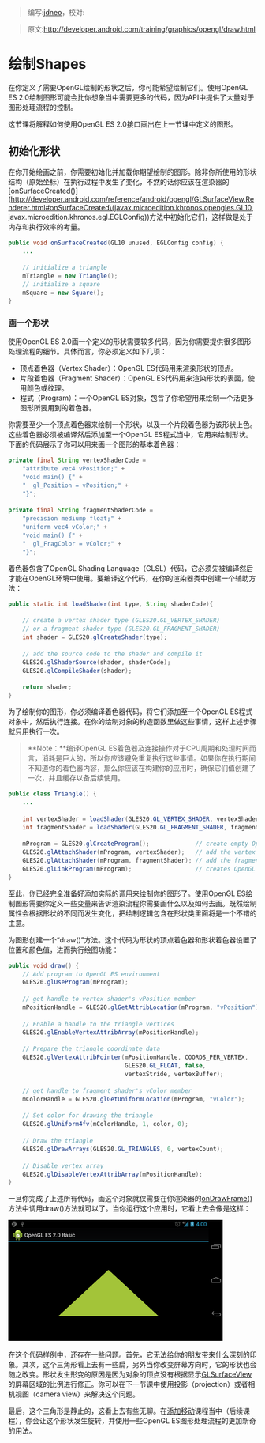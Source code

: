 > 编写:[jdneo](https://github.com/jdneo)，校对:

> 原文:<http://developer.android.com/training/graphics/opengl/draw.html>

# 绘制Shapes

在你定义了需要OpenGL绘制的形状之后，你可能希望绘制它们。使用OpenGL ES 2.0绘制图形可能会比你想象当中需要更多的代码，因为API中提供了大量对于图形处理流程的控制。

这节课将解释如何使用OpenGL ES 2.0接口画出在上一节课中定义的图形。

## 初始化形状

在你开始绘画之前，你需要初始化并加载你期望绘制的图形。除非你所使用的形状结构（原始坐标）在执行过程中发生了变化，不然的话你应该在渲染器的[onSurfaceCreated()](http://developer.android.com/reference/android/opengl/GLSurfaceView.Renderer.html#onSurfaceCreated\(javax.microedition.khronos.opengles.GL10, javax.microedition.khronos.egl.EGLConfig\))方法中初始化它们，这样做是处于内存和执行效率的考量。

```java
public void onSurfaceCreated(GL10 unused, EGLConfig config) {
    ...

    // initialize a triangle
    mTriangle = new Triangle();
    // initialize a square
    mSquare = new Square();
}
```

### 画一个形状

使用OpenGL ES 2.0画一个定义的形状需要较多代码，因为你需要提供很多图形处理流程的细节。具体而言，你必须定义如下几项：
* 顶点着色器（Vertex Shader）：OpenGL ES代码用来渲染形状的顶点。
* 片段着色器（Fragment Shader）：OpenGL ES代码用来渲染形状的表面，使用颜色或纹理。
* 程式（Program）：一个OpenGL ES对象，包含了你希望用来绘制一个活更多图形所要用到的着色器。

你需要至少一个顶点着色器来绘制一个形状，以及一个片段着色器为该形状上色。这些着色器必须被编译然后添加至一个OpenGL ES程式当中，它用来绘制形状。下面的代码展示了你可以用来画一个图形的基本着色器：

```java
private final String vertexShaderCode =
    "attribute vec4 vPosition;" +
    "void main() {" +
    "  gl_Position = vPosition;" +
    "}";

private final String fragmentShaderCode =
    "precision mediump float;" +
    "uniform vec4 vColor;" +
    "void main() {" +
    "  gl_FragColor = vColor;" +
    "}";
```

着色器包含了OpenGL Shading Language（GLSL）代码，它必须先被编译然后才能在OpenGL环境中使用。要编译这个代码，在你的渲染器类中创建一个辅助方法：

```java
public static int loadShader(int type, String shaderCode){

    // create a vertex shader type (GLES20.GL_VERTEX_SHADER)
    // or a fragment shader type (GLES20.GL_FRAGMENT_SHADER)
    int shader = GLES20.glCreateShader(type);

    // add the source code to the shader and compile it
    GLES20.glShaderSource(shader, shaderCode);
    GLES20.glCompileShader(shader);

    return shader;
}
```

为了绘制你的图形，你必须编译着色器代码，将它们添加至一个OpenGL ES程式对象中，然后执行连接。在你的绘制对象的构造函数里做这些事情，这样上述步骤就只用执行一次。

> **Note：**编译OpenGL ES着色器及连接操作对于CPU周期和处理时间而言，消耗是巨大的，所以你应该避免重复执行这些事情。如果你在执行期间不知道你的着色器内容，那么你应该在构建你的应用时，确保它们值创建了一次，并且缓存以备后续使用。

```java
public class Triangle() {
    ...

    int vertexShader = loadShader(GLES20.GL_VERTEX_SHADER, vertexShaderCode);
    int fragmentShader = loadShader(GLES20.GL_FRAGMENT_SHADER, fragmentShaderCode);

    mProgram = GLES20.glCreateProgram();             // create empty OpenGL ES Program
    GLES20.glAttachShader(mProgram, vertexShader);   // add the vertex shader to program
    GLES20.glAttachShader(mProgram, fragmentShader); // add the fragment shader to program
    GLES20.glLinkProgram(mProgram);                  // creates OpenGL ES program executables
}
```

至此，你已经完全准备好添加实际的调用来绘制你的图形了。使用OpenGL ES绘制图形需要你定义一些变量来告诉渲染流程你需要画什么以及如何去画。既然绘制属性会根据形状的不同而发生变化，把绘制逻辑包含在形状类里面将是一个不错的主意。

为图形创建一个“draw()”方法。这个代码为形状的顶点着色器和形状着色器设置了位置和颜色值，进而执行绘图功能：

```java
public void draw() {
    // Add program to OpenGL ES environment
    GLES20.glUseProgram(mProgram);

    // get handle to vertex shader's vPosition member
    mPositionHandle = GLES20.glGetAttribLocation(mProgram, "vPosition");

    // Enable a handle to the triangle vertices
    GLES20.glEnableVertexAttribArray(mPositionHandle);

    // Prepare the triangle coordinate data
    GLES20.glVertexAttribPointer(mPositionHandle, COORDS_PER_VERTEX,
                                 GLES20.GL_FLOAT, false,
                                 vertexStride, vertexBuffer);

    // get handle to fragment shader's vColor member
    mColorHandle = GLES20.glGetUniformLocation(mProgram, "vColor");

    // Set color for drawing the triangle
    GLES20.glUniform4fv(mColorHandle, 1, color, 0);

    // Draw the triangle
    GLES20.glDrawArrays(GLES20.GL_TRIANGLES, 0, vertexCount);

    // Disable vertex array
    GLES20.glDisableVertexAttribArray(mPositionHandle);
}
```

一旦你完成了上述所有代码，画这个对象就仅需要在你渲染器的[onDrawFrame()](http://developer.android.com/reference/android/opengl/GLSurfaceView.Renderer.html#onDrawFrame\(javax.microedition.khronos.opengles.GL10\))方法中调用draw()方法就可以了。当你运行这个应用时，它看上去会像是这样：

![ogl-triangle](ogl-triangle.png "不使用投影或者相机视图画出来的三角形")

在这个代码样例中，还存在一些问题。首先，它无法给你的朋友带来什么深刻的印象。其次，这个三角形看上去有一些扁，另外当你改变屏幕方向时，它的形状也会随之改变。形状发生形变的原因是因为对象的顶点没有根据显示[GLSurfaceView](http://developer.android.com/reference/android/opengl/GLSurfaceView.html)的屏幕区域的比例进行修正。你可以在下一节课中使用投影（projection）或者相机视图（camera view）来解决这个问题。

最后，这个三角形是静止的，这看上去有些无聊。在[添加移动](motion.html)课程当中（后续课程），你会让这个形状发生旋转，并使用一些OpenGL ES图形处理流程的更加新奇的用法。
